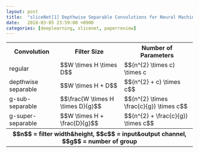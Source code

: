 ```yaml
---
layout: post
title:  "sliceNet[1] Depthwise Separable Convolutions for Neural Machine Translation(2017) - Review"
date:   2018-03-05 23:59:00 +0900
categories: [deeplearning, slicenet, paperreview]
---
```


<table>
  <tr>
    <th align="center">Convolution</th>
    <th align="center">Filter Size</th>
    <th align="center">Number of Parameters</th>
  </tr>

  <tr>
    <td>regular</td>
    <td>$$W \times H  \times D$$</td>
    <td>$$(n^{2} \times c) \times c</td>   
  </tr>

  <tr>
    <td>depthwise separable</td>
    <td>$$W \times H  + D$$</td>
    <td>$$(n^{2} + c) \times c$$</td>   
  </tr>

  <tr>
    <td>g-sub-separable</td>
    <td>$$\frac{W \times H \times D}{g}$$</td>
    <td>$$(n^{2} \times \frac{c}{g}) \times c$$</td>   
  </tr>

  <tr>
    <td>g-super-separable</td>
    <td>$$W \times H + \frac{D}{g}$$</td>
    <td>$$(n^{2} + \frac{c}{g}) \times c$$</td>   
  </tr>
  <tr>
      <th colspan="3">$$n$$ = filter width&height, $$c$$ = input&output channel, $$g$$ = number of group</th>
  </tr>
</table>
